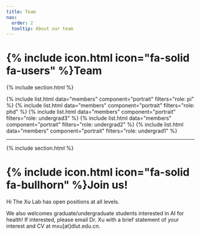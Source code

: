 ```yaml
---
title: Team
nav:
  order: 2
  tooltip: About our team
---
```


# {% include icon.html icon="fa-solid fa-users" %}Team

{% include section.html %}

{% include list.html data="members" component="portrait" filters="role: pi" %}
{% include list.html data="members" component="portrait" filters="role: phd" %}
{% include list.html data="members" component="portrait" filters="role: undergrad3" %}
{% include list.html data="members" component="portrait" filters="role: undergrad2" %}
{% include list.html data="members" component="portrait" filters="role: undergrad1" %}
<!-- {% include list.html data="members" component="portrait" filters="role: ^(?!pi$)" %} -->
----

{% include section.html %}
# {% include icon.html icon="fa-solid fa-bullhorn" %}Join us!
Hi
The Xu Lab has open positions at all levels.

We also welcomes graduate/undergraduate students interested in AI for health! If interested, please email Dr. Xu with a brief statement of your interest and CV at mxu[at]dlut.edu.cn.

<!-- {% capture content %}

{% include figure.html image="images/photo.jpg" %}
{% include figure.html image="images/photo.jpg" %}
{% include figure.html image="images/photo.jpg" %}

{% endcapture %}

{% include grid.html style="square" content=content %} -->
